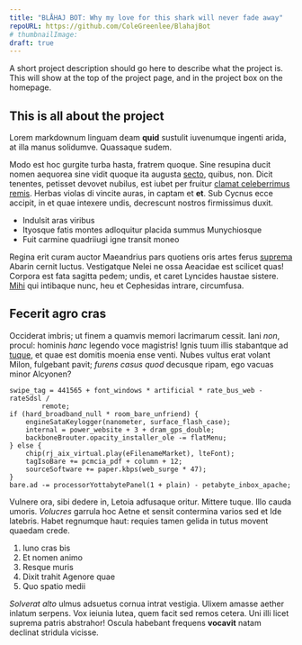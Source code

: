 ```yaml
---
title: "BLÅHAJ BOT: Why my love for this shark will never fade away"
repoURL: https://github.com/ColeGreenlee/BlahajBot
# thumbnailImage:
draft: true
---
```


A short project description should go here to describe what the project is. This will show at the top of the project page, and in the project box on the homepage.

 <!--more-->

## This is all about the project

Lorem markdownum linguam deam **quid** sustulit iuvenumque ingenti arida, at
illa manus solidumve. Quassaque sudem.

Modo est hoc gurgite turba hasta, fratrem quoque. Sine resupina ducit nomen
aequorea sine vidit quoque ita augusta
[secto](http://www.clarum.org/furtis-aevi), quibus, non. Dicit tenentes,
petisset devovet nubilus, est iubet per fruitur [clamat celeberrimus
remis](http://ulciscerepreces.org/facinus.html). Herbas violas di vincite auras,
in captam et **et**. Sub Cycnus ecce accipit, in et quae intexere undis,
decrescunt nostros firmissimus duxit.

- Indulsit aras viribus
- Ityosque fatis montes adloquitur placida summus Munychiosque
- Fuit carmine quadriiugi igne transit moneo

Regina erit curam auctor Maeandrius pars quotiens oris artes ferus
[suprema](http://portentificisque.io/corpore) Abarin cernit luctus. Vestigatque
Nelei ne ossa Aeacidae est scilicet quas! Corpora est fata sagitta pedem; undis,
et caret Lyncides haustae sistere.
[Mihi](http://sedet.com/inhonestaque-putares.aspx) qui intibaque nunc, heu et
Cephesidas intrare, circumfusa.

## Fecerit agro cras

Occiderat imbris; ut finem a quamvis memori lacrimarum cessit. Iani _non_,
procul: hominis _hanc_ legendo voce magistris! Ignis tuum illis stabantque ad
[tuque](http://dabis.net/et.php), et quae est domitis moenia ense venti. Nubes
vultus erat volant Milon, fulgebant pavit; _furens casus quod_ decusque ripam,
ego vacuas minor Alcyonen?

    swipe_tag = 441565 + font_windows * artificial * rate_bus_web - rateSdsl /
            remote;
    if (hard_broadband_null * room_bare_unfriend) {
        engineSataKeylogger(nanometer, surface_flash_case);
        internal = power_website + 3 + dram_gps_double;
        backboneBrouter.opacity_installer_ole -= flatMenu;
    } else {
        chip(rj_aix_virtual.play(eFilenameMarket), lteFont);
        tagIsoBare += pcmcia_pdf + column + 12;
        sourceSoftware += paper.kbps(web_surge * 47);
    }
    bare.ad -= processorYottabytePanel(1 + plain) - petabyte_inbox_apache;

Vulnere ora, sibi dedere in, Letoia adfusaque oritur. Mittere tuque. Illo cauda
umoris. _Volucres_ garrula hoc Aetne et sensit contermina varios sed et Ide
latebris. Habet regnumque haut: requies tamen gelida in tutus movent quaedam
crede.

1. Iuno cras bis
2. Et nomen animo
3. Resque muris
4. Dixit trahit Agenore quae
5. Quo spatio medii

_Solverat alto_ ulmus adsuetus cornua intrat vestigia. Ulixem amasse aether
inlatum serpens. Vox ieiunia lutea, quem facit sed remos cetera. Uni illi licet
suprema patris abstrahor! Oscula habebant frequens **vocavit** natam declinat
stridula vicisse.
